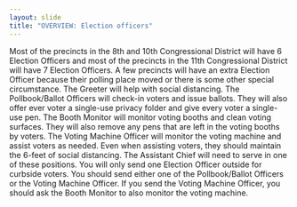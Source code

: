 ```yaml
---
layout: slide
title: "OVERVIEW: Election officers"
---
```


Most of the precincts in the 8th and 10th Congressional District will have 6 Election Officers and most of the precincts in the 11th Congressional District will have 7 Election Officers. A few precincts will have an extra Election Officer because their polling place moved or there is some other special circumstance. The Greeter will help with social distancing. The Pollbook/Ballot Officers will check-in voters and issue ballots. They will also offer ever voter a single-use privacy folder and give every voter a single-use pen. The Booth Monitor will monitor voting booths and clean voting surfaces. They will also remove any pens that are left in the voting booths by voters. The Voting Machine Officer will monitor the voting machine and assist voters as needed. Even when assisting voters, they should maintain the 6-feet of social distancing. The Assistant Chief will need to serve in one of these positions. You will only send one Election Officer outside for curbside voters. You should send either one of the Pollbook/Ballot Officers or the Voting Machine Officer. If you send the Voting Machine Officer, you should ask the Booth Monitor to also monitor the voting machine.
